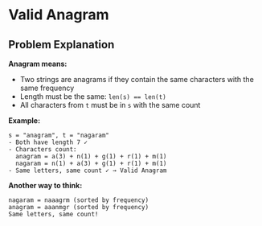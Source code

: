 # Valid Anagram

## Problem Explanation

**Anagram means:**
- Two strings are anagrams if they contain the same characters with the same frequency
- Length must be the same: `len(s) == len(t)`
- All characters from `t` must be in `s` with the same count

**Example:**
```
s = "anagram", t = "nagaram"
- Both have length 7 ✓
- Characters count:
  anagram = a(3) + n(1) + g(1) + r(1) + m(1)
  nagaram = n(1) + a(3) + g(1) + r(1) + m(1)
- Same letters, same count ✓ → Valid Anagram
```

**Another way to think:**
```
nagaram = naaagrm (sorted by frequency)
anagram = aaanmgr (sorted by frequency)
Same letters, same count!
```